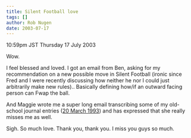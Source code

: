```yaml
---
title: Silent Football love
tags: []
author: Rob Nugen
date: 2003-07-17
---
```


<p class=date>10:59pm JST Thursday 17 July 2003</p>

<p>Wow.</p>

<p>I feel blessed and loved.  I got an email from Ben, asking for my
recommendation on a new possible move in Silent Football (ironic since
Fred and I were recently discussing how neither he nor I could just
arbitrarily make new rules).. Basically defining how/if an outward
facing person can Fwap the ball.</p>

<p>And Maggie wrote me a super long email transcribing some of my
old-school journal entries (<a
href="https://www.robnugen.com/cgi-local/journal.pl?date=1993/03/20">20
March 1993</a>) and has expressed that she really misses me as
well.</p>

<p>Sigh.  So much love.  Thank you, thank you.  I miss you guys so
much.</p>
